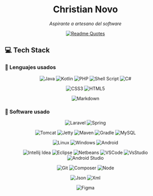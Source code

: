 
<div align="center">

# Christian Novo

*Aspirante a artesano del software*

[![Readme Quotes](https://quotes-github-readme.vercel.app/api?quote=It+is+not+the+language+that+makes+programs+appear+simple.It+is+the+programmer+that+make+the+language+appear+simple!&author=Robert+C.+Martin,+Clean+Code&type=horizontal&theme=nord)](https://github.com/piyushsuthar/github-readme-quotes)

</div>



## 💻 Tech Stack

### 🤖 Lenguajes usados

<div align="center">

![Java](https://img.shields.io/badge/java-red.svg?style=for-the-badge&logo=java&logoColor=white)
![Kotlin](https://img.shields.io/badge/kotlin-6440c3.svg?style=for-the-badge&logo=kotlin&logoColor=white) 
![PHP](https://img.shields.io/badge/php-4b568c.svg?style=for-the-badge&logo=php&logoColor=white) 
![Shell Script](https://img.shields.io/badge/Bash-343541.svg?style=for-the-badge&logo=gnu-bash&logoColor=white)
![C#](https://img.shields.io/badge/Csharp-934b8f.svg?style=for-the-badge&logo=csharp&logoColor=white)

![CSS3](https://img.shields.io/badge/css3-0066b6.svg?style=for-the-badge&logo=css3&logoColor=white)
![HTML5](https://img.shields.io/badge/html5-df5929.svg?style=for-the-badge&logo=html5&logoColor=white) 

![Markdown](https://img.shields.io/badge/markdown-343541.svg?style=for-the-badge&logo=markdown&logoColor=white)

</div>


### 🧰 Software usado

<div align="center">

![Laravel](https://img.shields.io/badge/laravel-f22c1f.svg?style=for-the-badge&logo=laravel&logoColor=white)
![Spring](https://img.shields.io/badge/spring-6fc33e.svg?style=for-the-badge&logo=spring&logoColor=white)

![Tomcat](https://img.shields.io/badge/tomcat-c69c19.svg?style=for-the-badge&logo=apachetomcat&logoColor=white) 
![Jetty](https://img.shields.io/badge/jetty-df2c1a.svg?style=for-the-badge&logo=eclipsejetty&logoColor=white)
![Maven](https://img.shields.io/badge/maven-ba0060.svg?style=for-the-badge&logo=apachemaven&logoColor=white) 
![Gradle](https://img.shields.io/badge/gradle-022e37.svg?style=for-the-badge&logo=gradle&logoColor=white) 
![MySQL](https://img.shields.io/badge/mysql-005c83.svg?style=for-the-badge&logo=mysql&logoColor=white) 

![Linux](https://img.shields.io/badge/linux-000004.svg?style=for-the-badge&logo=linux&logoColor=white)
![Windows](https://img.shields.io/badge/windows-137ef0.svg?style=for-the-badge&logo=windows&logoColor=white)
![Android](https://img.shields.io/badge/Android-2fd37d.svg?style=for-the-badge&logo=android&logoColor=white)

![Intellij Idea](https://img.shields.io/badge/Intellij_Idea-a54d9c.svg?style=for-the-badge&logo=intellijidea&logoColor=white)
![Eclipse](https://img.shields.io/badge/Eclipse-2d2056.svg?style=for-the-badge&logo=eclipse&logoColor=white)
![Netbeans](https://img.shields.io/badge/Netbeans-b0003b.svg?style=for-the-badge&logo=apachenetbeanside&logoColor=white)
![VSCode](https://img.shields.io/badge/Visual_studio_code-2187c9.svg?style=for-the-badge&logo=visualstudiocode&logoColor=white)
![VsStudio](https://img.shields.io/badge/Visual_studio-9566b1.svg?style=for-the-badge&logo=visualstudio&logoColor=white)
![Android Studio](https://img.shields.io/badge/Android_studio-81ae49.svg?style=for-the-badge&logo=androidstudio&logoColor=white)

![Git](https://img.shields.io/badge/git-e44d30.svg?style=for-the-badge&logo=git&logoColor=white)
![Composer](https://img.shields.io/badge/composer-695d47.svg?style=for-the-badge&logo=composer&logoColor=white)
![Node](https://img.shields.io/badge/node-393c2f.svg?style=for-the-badge&logo=nodedotjs&logoColor=white)

![Json](https://img.shields.io/badge/Json-efc402.svg?style=for-the-badge&logo=json&logoColor=white)
![Xml](https://img.shields.io/badge/xml-efc402.svg?style=for-the-badge&logo=xml&logoColor=white)

![Figma](https://img.shields.io/badge/figma-18b2f1.svg?style=for-the-badge&logo=figma&logoColor=white)

</div>
